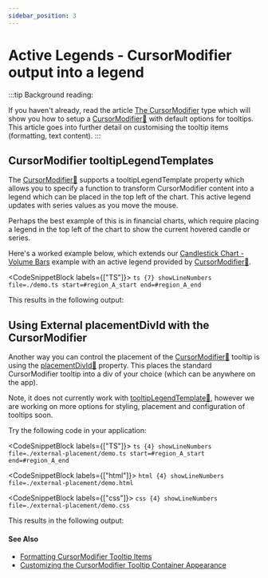 ```yaml
---
sidebar_position: 3
---
```


# Active Legends - CursorModifier output into a legend

:::tip
Background reading:

If you haven't already, read the article [The CursorModifier](/docs/2d-charts/chart-modifier-api/cursor-modifier/cursor-modifier-overview) type which will show you how to setup a [CursorModifier:blue_book:](https://www.scichart.com/documentation/js/current/typedoc/classes/cursormodifier.html) with default options for tooltips. This article goes into further detail on customising the tooltip items (formatting, text content).
:::

CursorModifier tooltipLegendTemplates
-------------------------------------

The [CursorModifier:blue_book:](https://www.scichart.com/documentation/js/current/typedoc/classes/cursormodifier.html) supports a tooltipLegendTemplate property which allows you to specify a function to transform CursorModifier content into a legend which can be placed in the top left of the chart. This active legend updates with series values as you move the mouse.

Perhaps the best example of this is in financial charts, which require placing a legend in the top left of the chart to show the current hovered candle or series.

Here's a worked example below, which extends our [Candlestick Chart - Volume Bars](/docs/2d-charts/chart-types/fast-candlestick-renderable-series) example with an active legend provided by [CursorModifier:blue_book:](https://www.scichart.com/documentation/js/current/typedoc/classes/cursormodifier.html).

<CodeSnippetBlock labels={["TS"]}>
    ```ts {7} showLineNumbers file=./demo.ts start=#region_A_start end=#region_A_end
    ```
</CodeSnippetBlock>

This results in the following output:

<LiveDocSnippet name="./demo" />

Using External placementDivId with the CursorModifier
-----------------------------------------------------

Another way you can control the placement of the [CursorModifier:blue_book:](https://www.scichart.com/documentation/js/current/typedoc/classes/cursormodifier.html) tooltip is using the [placementDivId:blue_book:](https://www.scichart.com/documentation/js/current/typedoc/classes/cursormodifier.html#placementdivid) property. This places the standard CursorModifier tooltip into a div of your choice (which can be anywhere on the app).

Note, it does not currently work with [tooltipLegendTemplate:blue_book:](https://www.scichart.com/documentation/js/current/typedoc/classes/cursormodifier.html#tooltiplegendtemplate), however we are working on more options for styling, placement and configuration of tooltips soon.

Try the following code in your application:

<CodeSnippetBlock labels={["TS"]}>
    ```ts {4} showLineNumbers file=./external-placement/demo.ts start=#region_A_start end=#region_A_end
    ```
</CodeSnippetBlock>

<CodeSnippetBlock labels={["html"]}>
    ```html {4} showLineNumbers file=./external-placement/demo.html
    ```
</CodeSnippetBlock>

<CodeSnippetBlock labels={["css"]}>
    ```css {4} showLineNumbers file=./external-placement/demo.css
    ```
</CodeSnippetBlock>

This results in the following output:

<LiveDocSnippet name="./external-placement/demo" htmlPath="./external-placement/demo.html" cssPath="./external-placement/demo.css" />

#### See Also

* [Formatting CursorModifier Tooltip Items](/docs/2d-charts/chart-modifier-api/cursor-modifier/formatting-cursor-modifier-tooltip-items)
* [Customizing the CursorModifier Tooltip Container Appearance](/docs/2d-charts/chart-modifier-api/cursor-modifier/customizing-cursor-modifier-tooltip-container-appearance)